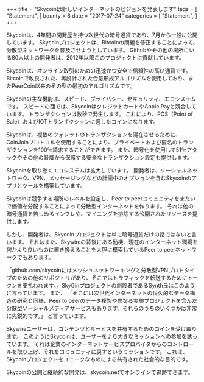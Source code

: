 +++
title = "Skycoinは新しいインターネットのビジョンを発表します"
tags = [
    "Statement",
]
bounty = 8
date = "2017-07-24"
categories = [
    "Statement",
]
+++

Skycoinは、4年間の開発歴を持つ次世代の暗号通貨であり、7月から一般に公開しています。
Skycoinプロジェクトは、Bitcoinの問題を修正することによって、分散型ネットワークを普及させようとしています。
Githubやその他の場所にいる80人以上の開発者は、2012年以降このプロジェクトに貢献しています。

Skycoinは、オンライン取引のための迅速かつ安全で信頼性の高い通貨です。
Bitcoinで改良された、再設計された合意形成アルゴリズムを使用しており、またPeerCoin以来のその型の最初のアルゴリズムです。

Skycoinの主な機能は、スピード、プライバシー、セキュリティ、エコシステムです。
スピードの面では、SkycoinはクレジットカードやApple Payと競合しています。
トランザクションは数秒で発生します。 
これにより、POS（Point of Sale）およびIOTトランザクションに適したコインになります。

Skycoinは、複数のウォレットのトランザクションを混在させるために、CoinJoinプロトコルを使用することにより、プライベートおよび匿名のトランザクションを100％請求することができます。 
また、暗号化を使用して51％アタックやその他の脅威から保護する安全なトランザクション設定も提供します。

Skycoinを取り巻くエコシステムは拡大しています。
開発者は、ソーシャルネットワーク、VPN、メッセージングなどの計画中のオプションを含むSkycoinのアプリとツールを構築しています。

Skycoinは競争する場所のレベルを設定し、Peer to peerコミュニティをまたいで価値を分配することによって分散型インターネットを作ります。
それは他の暗号通貨を苦しめるインフレや、マイニングを排除する公開されたリソースを提供します。

しかし、開発者は、Skycoinプロジェクトは単に暗号通貨だけの話ではないと言います。
それはまた、Skywireの背後にある動機、現在のインターネット環境を何かより良いものに置き換えることを大胆に模索しているPeer to peerネットワークでもあります。

「github.com/skycoinにはメッシュネットワーキングと分散型VPNプロトタイプのための他のリポジトリがあり、そこではトラフィックを転送するためにトークンを支払われます。」SkyGinプロジェクトの創設者であるSynth氏はこのように言っています。
また、
「そこには次世代インターネットの恒久的なデータ構造の研究と同様、Peer to peerのデータ複製や異なる実験プロジェクトを含んだ分散型ソーシャルメディアサービスもあります。それらのうちのいくつかは非常に先鋭的です。」
と言っています。

Skywireユーザーは、コンテンツとサービスを共有するためのコインを受け取ります。
このようにSkycoinは、ユーザーをより大きなミッションへの参加を誘っています。
それは企業のインターネットサービスプロバイダからのコントロールを取り上げ、それをコミュニティに戻すというミッションです。
これは、Skycoinプロジェクトをユニークなものにする共有された社会的な目的です。

Skycoinの公開と継続的な開発は、skycoin.netでオンラインで追跡できます。
